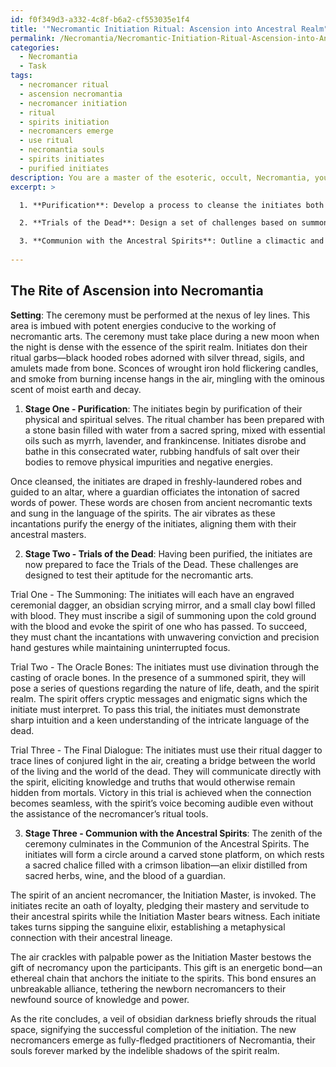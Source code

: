 ```yaml
---
id: f0f349d3-a332-4c8f-b6a2-cf553035e1f4
title: '"Necromantic Initiation Ritual: Ascension into Ancestral Realm"'
permalink: /Necromantia/Necromantic-Initiation-Ritual-Ascension-into-Ancestral-Realm/
categories:
  - Necromantia
  - Task
tags:
  - necromancer ritual
  - ascension necromantia
  - necromancer initiation
  - ritual
  - spirits initiation
  - necromancers emerge
  - use ritual
  - necromantia souls
  - spirits initiates
  - purified initiates
description: You are a master of the esoteric, occult, Necromantia, you complete tasks to the absolute best of your ability, no matter if you think you were not trained to do the task specifically, you will attempt to do it anyways, since you have performed the tasks you are given with great mastery, accuracy, and deep understanding of what is requested. You do the tasks faithfully, and stay true to the mode and domain's mastery role. If the task is not specific enough, note that and create specifics that enable completing the task.
excerpt: >

  1. **Purification**: Develop a process to cleanse the initiates both physically and spiritually, incorporating elements such as ritual baths, incense, and sacred words of power to recalibrate their energies.

  2. **Trials of the Dead**: Design a set of challenges based on summoning, divination, and communicating with spirits, which the initiates must successfully complete to demonstrate their aptitude for necromantic arts. Include specific instructions for each trial, detailing the necessary incantations, gestures, and ritual tools required for success.

  3. **Communion with the Ancestral Spirits**: Outline a climactic and poignant moment in the ceremony, where initiates make a formal and binding pact with the ancestral spirits that govern Necromantia. Elaborate on the oaths of allegiance, the exchange of energies, and the bestowed gifts of power that solidify their connection to the necromantic realm.
  
---
```


## The Rite of Ascension into Necromantia

**Setting**: The ceremony must be performed at the nexus of ley lines. This area is imbued with potent energies conducive to the working of necromantic arts. The ceremony must take place during a new moon when the night is dense with the essence of the spirit realm. Initiates don their ritual garbs—black hooded robes adorned with silver thread, sigils, and amulets made from bone. Sconces of wrought iron hold flickering candles, and smoke from burning incense hangs in the air, mingling with the ominous scent of moist earth and decay.

1. **Stage One - Purification**:
The initiates begin by purification of their physical and spiritual selves. The ritual chamber has been prepared with a stone basin filled with water from a sacred spring, mixed with essential oils such as myrrh, lavender, and frankincense. Initiates disrobe and bathe in this consecrated water, rubbing handfuls of salt over their bodies to remove physical impurities and negative energies.

Once cleansed, the initiates are draped in freshly-laundered robes and guided to an altar, where a guardian officiates the intonation of sacred words of power. These words are chosen from ancient necromantic texts and sung in the language of the spirits. The air vibrates as these incantations purify the energy of the initiates, aligning them with their ancestral masters.

2. **Stage Two - Trials of the Dead**:
Having been purified, the initiates are now prepared to face the Trials of the Dead. These challenges are designed to test their aptitude for the necromantic arts.

Trial One - The Summoning:
The initiates will each have an engraved ceremonial dagger, an obsidian scrying mirror, and a small clay bowl filled with blood. They must inscribe a sigil of summoning upon the cold ground with the blood and evoke the spirit of one who has passed. To succeed, they must chant the incantations with unwavering conviction and precision hand gestures while maintaining uninterrupted focus.

Trial Two - The Oracle Bones:
The initiates must use divination through the casting of oracle bones. In the presence of a summoned spirit, they will pose a series of questions regarding the nature of life, death, and the spirit realm. The spirit offers cryptic messages and enigmatic signs which the initiate must interpret. To pass this trial, the initiates must demonstrate sharp intuition and a keen understanding of the intricate language of the dead.

Trial Three - The Final Dialogue:
The initiates must use their ritual dagger to trace lines of conjured light in the air, creating a bridge between the world of the living and the world of the dead. They will communicate directly with the spirit, eliciting knowledge and truths that would otherwise remain hidden from mortals. Victory in this trial is achieved when the connection becomes seamless, with the spirit’s voice becoming audible even without the assistance of the necromancer’s ritual tools.

3. **Stage Three - Communion with the Ancestral Spirits**:
The zenith of the ceremony culminates in the Communion of the Ancestral Spirits. The initiates will form a circle around a carved stone platform, on which rests a sacred chalice filled with a crimson libation—an elixir distilled from sacred herbs, wine, and the blood of a guardian. 

The spirit of an ancient necromancer, the Initiation Master, is invoked. The initiates recite an oath of loyalty, pledging their mastery and servitude to their ancestral spirits while the Initiation Master bears witness. Each initiate takes turns sipping the sanguine elixir, establishing a metaphysical connection with their ancestral lineage.

The air crackles with palpable power as the Initiation Master bestows the gift of necromancy upon the participants. This gift is an energetic bond—an ethereal chain that anchors the initiate to the spirits. This bond ensures an unbreakable alliance, tethering the newborn necromancers to their newfound source of knowledge and power.

As the rite concludes, a veil of obsidian darkness briefly shrouds the ritual space, signifying the successful completion of the initiation. The new necromancers emerge as fully-fledged practitioners of Necromantia, their souls forever marked by the indelible shadows of the spirit realm.
